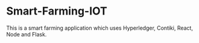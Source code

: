 # Smart-Farming-IOT
This is a smart farming application which uses Hyperledger, Contiki, React, Node and Flask.
